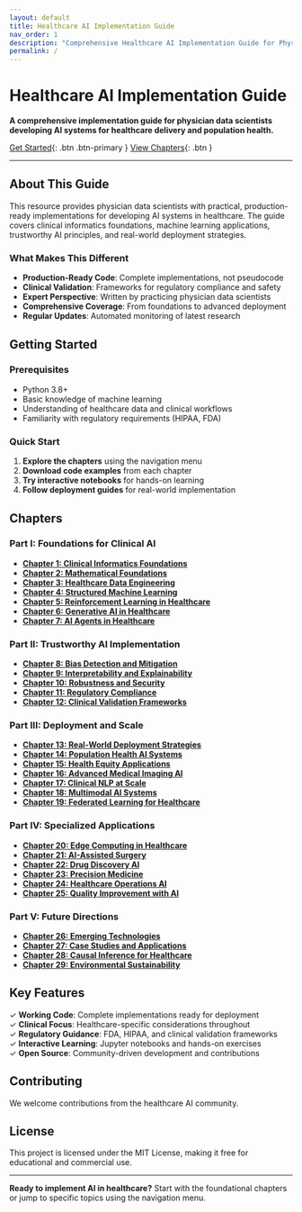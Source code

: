 ```yaml
---
layout: default
title: Healthcare AI Implementation Guide
nav_order: 1
description: "Comprehensive Healthcare AI Implementation Guide for Physician Data Scientists"
permalink: /
---
```


# Healthcare AI Implementation Guide

**A comprehensive implementation guide for physician data scientists developing AI systems for healthcare delivery and population health.**

[Get Started](#getting-started){: .btn .btn-primary } [View Chapters](#chapters){: .btn }

---

## About This Guide

This resource provides physician data scientists with practical, production-ready implementations for developing AI systems in healthcare. The guide covers clinical informatics foundations, machine learning applications, trustworthy AI principles, and real-world deployment strategies.

### What Makes This Different

- **Production-Ready Code**: Complete implementations, not pseudocode
- **Clinical Validation**: Frameworks for regulatory compliance and safety
- **Expert Perspective**: Written by practicing physician data scientists
- **Comprehensive Coverage**: From foundations to advanced deployment
- **Regular Updates**: Automated monitoring of latest research

## Getting Started

### Prerequisites

- Python 3.8+
- Basic knowledge of machine learning
- Understanding of healthcare data and clinical workflows
- Familiarity with regulatory requirements (HIPAA, FDA)

### Quick Start

1. **Explore the chapters** using the navigation menu
2. **Download code examples** from each chapter
3. **Try interactive notebooks** for hands-on learning
4. **Follow deployment guides** for real-world implementation

## Chapters

### Part I: Foundations for Clinical AI
- **[Chapter 1: Clinical Informatics Foundations](chapters/01-clinical-informatics-peer-reviewed/)**
- **[Chapter 2: Mathematical Foundations](chapters/02-mathematical-foundations-peer-reviewed/)**
- **[Chapter 3: Healthcare Data Engineering](chapters/03-healthcare-data-engineering-peer-reviewed/)**
- **[Chapter 4: Structured Machine Learning](chapters/04-structured-ml-clinical-comprehensive/)**
- **[Chapter 5: Reinforcement Learning in Healthcare](chapters/05-reinforcement-learning-healthcare-comprehensive/)**
- **[Chapter 6: Generative AI in Healthcare](chapters/06-generative-ai-healthcare-comprehensive/)**
- **[Chapter 7: AI Agents in Healthcare](chapters/07-ai-agents-healthcare-comprehensive/)**

### Part II: Trustworthy AI Implementation
- **[Chapter 8: Bias Detection and Mitigation](chapters/08-bias-detection-mitigation-comprehensive/)**
- **[Chapter 9: Interpretability and Explainability](chapters/09-interpretability-explainability-comprehensive/)**
- **[Chapter 10: Robustness and Security](chapters/10-robustness-security-comprehensive/)**
- **[Chapter 11: Regulatory Compliance](chapters/11-regulatory-compliance-comprehensive/)**
- **[Chapter 12: Clinical Validation Frameworks](chapters/12-clinical-validation-frameworks-comprehensive/)**

### Part III: Deployment and Scale
- **[Chapter 13: Real-World Deployment Strategies](chapters/13-real-world-deployment-strategies-comprehensive/)**
- **[Chapter 14: Population Health AI Systems](chapters/14-population-health-ai-systems-comprehensive/)**
- **[Chapter 15: Health Equity Applications](chapters/15-health-equity-applications-comprehensive/)**
- **[Chapter 16: Advanced Medical Imaging AI](chapters/16-advanced-medical-imaging-ai-comprehensive/)**
- **[Chapter 17: Clinical NLP at Scale](chapters/17-clinical-nlp-at-scale-comprehensive/)**
- **[Chapter 18: Multimodal AI Systems](chapters/18-multimodal-ai-systems-comprehensive/)**
- **[Chapter 19: Federated Learning for Healthcare](chapters/19-federated-learning-healthcare-comprehensive/)**

### Part IV: Specialized Applications
- **[Chapter 20: Edge Computing in Healthcare](chapters/20-edge-computing-healthcare-comprehensive/)**
- **[Chapter 21: AI-Assisted Surgery](chapters/21-ai-assisted-surgery-comprehensive/)**
- **[Chapter 22: Drug Discovery AI](chapters/22-drug-discovery-ai-comprehensive/)**
- **[Chapter 23: Precision Medicine](chapters/23-precision-medicine-comprehensive/)**
- **[Chapter 24: Healthcare Operations AI](chapters/24-healthcare-operations-ai-comprehensive/)**
- **[Chapter 25: Quality Improvement with AI](chapters/25-quality-improvement-ai-comprehensive/)**

### Part V: Future Directions
- **[Chapter 26: Emerging Technologies](chapters/26-emerging-technologies-comprehensive/)**
- **[Chapter 27: Case Studies and Applications](chapters/27-case-studies-applications-comprehensive/)**
- **[Chapter 28: Causal Inference for Healthcare](chapters/28-causal-inference-comprehensive/)**
- **[Chapter 29: Environmental Sustainability](chapters/29-environmental-sustainability-comprehensive/)**

## Key Features

✓ **Working Code**: Complete implementations ready for deployment  
✓ **Clinical Focus**: Healthcare-specific considerations throughout  
✓ **Regulatory Guidance**: FDA, HIPAA, and clinical validation frameworks  
✓ **Interactive Learning**: Jupyter notebooks and hands-on exercises  
✓ **Open Source**: Community-driven development and contributions  

## Contributing

We welcome contributions from the healthcare AI community.

## License

This project is licensed under the MIT License, making it free for educational and commercial use.

---

**Ready to implement AI in healthcare?** Start with the foundational chapters or jump to specific topics using the navigation menu.
